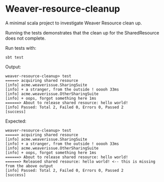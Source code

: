 # Weaver-resource-cleanup #

A minimal scala project to investigate Weaver Resource clean up.


Running the tests demonstrates that the clean up for the SharedResource does not complete.

Run tests with:

```
sbt test
```

Output:

```
weaver-resource-cleanup> test
=====> acquiring shared resource
[info] acme.weaverissue.SharingSuite
[info] + a stranger, from the outside ! ooooh 33ms
[info] acme.weaverissue.OtherSharingSuite
[info] + oops, forgot something here 1ms
======> About to release shared resource: hello world!
[info] Passed: Total 2, Failed 0, Errors 0, Passed 2
[success]
```

Expected:

```
weaver-resource-cleanup> test
=====> acquiring shared resource
[info] acme.weaverissue.SharingSuite
[info] + a stranger, from the outside ! ooooh 33ms
[info] acme.weaverissue.OtherSharingSuite
[info] + oops, forgot something here 1ms
======> About to release shared resource: hello world!
======> Released shared resource: hello world! <-- this is missing from the above output
[info] Passed: Total 2, Failed 0, Errors 0, Passed 2
[success]
```

